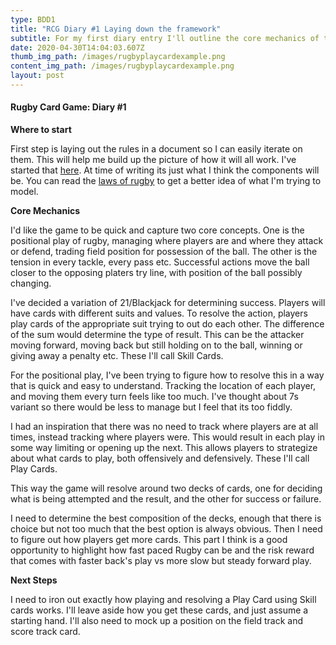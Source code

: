 ```yaml
---
type: BDD1
title: "RCG Diary #1 Laying down the framework"
subtitle: For my first diary entry I'll outline the core mechanics of the game.
date: 2020-04-30T14:04:03.607Z
thumb_img_path: /images/rugbyplaycardexample.png
content_img_path: /images/rugbyplaycardexample.png
layout: post
---
```

#### Rugby Card Game: Diary #1

**Where to start**

First step is laying out the rules in a document so I can easily iterate on them. This will help me build up the picture of how it will all work. I've started that [here](https://github.com/aidan-duggan/RugbyCardGame/blob/master/rules.md). At time of writing its just what I think the components will be. You can read the [laws of rugby](https://en.wikipedia.org/wiki/Rugby_union#Laws) to get a better idea of what I'm trying to model.

**Core Mechanics**

I'd like the game to be quick and capture two core concepts. One is the positional play of rugby, managing where players are and where they attack or defend, trading field position for possession of the ball. The other is the tension in every tackle, every pass etc. Successful actions move the ball closer to the opposing platers try line, with position of the ball possibly changing.

I've decided a variation of 21/Blackjack for determining success. Players will have cards with different suits and values. To resolve the action, players play cards of the appropriate suit trying to out do each other. The difference of the sum would determine the type of result. This can be the attacker moving forward, moving back but still holding on to the ball, winning or giving away a penalty etc. These I'll call Skill Cards.

For the positional play, I've been trying to figure how to resolve this in a way that is quick and easy to understand. Tracking the location of each player, and moving them every turn feels like too much. I've thought about 7s variant so there would be less to manage but I feel that its too fiddly.

I had an inspiration that there was no need to track where players are at all times, instead tracking where players were. This would result in each play in some way limiting or opening up the next. This allows players to strategize about what cards to play, both offensively and defensively. These I'll call Play Cards.

This way the game will resolve around two decks of cards, one for deciding what is being attempted and the result, and the other for success or failure. 

I need to determine the best composition of the decks, enough that there is choice but not too much that the best option is always obvious. Then I need to figure out how players get more cards. This part I think is a good opportunity to highlight how fast paced Rugby can be and the risk reward that comes with faster back's play vs more slow but steady forward play.

**Next Steps**

I need to iron out exactly how playing and resolving a Play Card using Skill cards works. I'll leave aside how you get these cards, and just assume a starting hand. I'll also need to mock up a position on the field track and score track card.